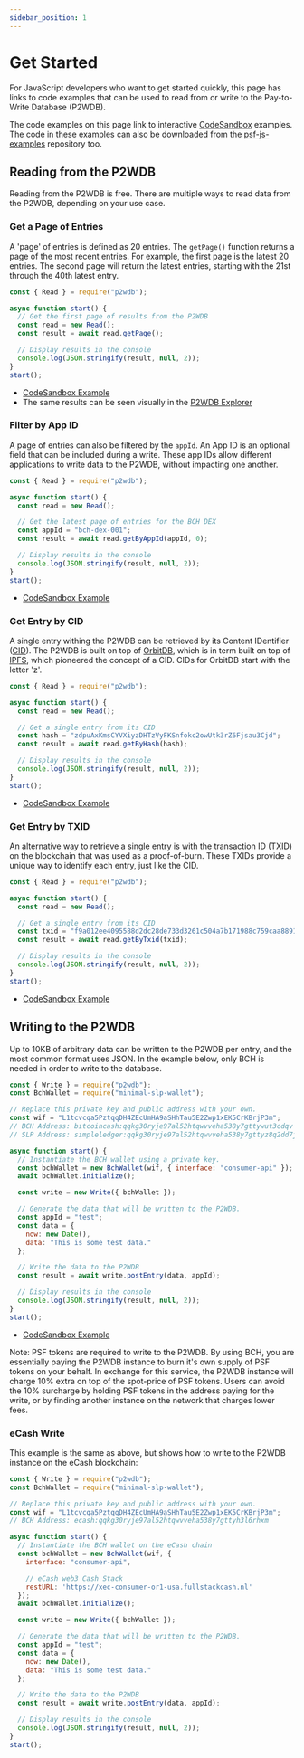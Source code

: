 ```yaml
---
sidebar_position: 1
---
```


# Get Started
For JavaScript developers who want to get started quickly, this page has links to code examples that can be used to read from or write to the Pay-to-Write Database (P2WDB).

The code examples on this page link to interactive [CodeSandbox](https://codesandbox.io) examples. The code in these examples can also be downloaded from the [psf-js-examples](#) repository too.

## Reading from the P2WDB
Reading from the P2WDB is free. There are multiple ways to read data from the P2WDB, depending on your use case.

### Get a Page of Entries
A 'page' of entries is defined as 20 entries. The `getPage()` function returns a page of the most recent entries. For example, the first page is the latest 20 entries. The second page will return the latest entries, starting with the 21st through the 40th latest entry.

```javascript
const { Read } = require("p2wdb");

async function start() {
  // Get the first page of results from the P2WDB
  const read = new Read();
  const result = await read.getPage();

  // Display results in the console
  console.log(JSON.stringify(result, null, 2));
}
start();
```

- [CodeSandbox Example](https://codesandbox.io/s/sharp-cerf-8ko66n?file=/src/index.js)
- The same results can be seen visually in the [P2WDB Explorer](https://explorer.fullstack.cash/)


### Filter by App ID
A page of entries can also be filtered by the `appId`. An App ID is an optional field that can be included during a write. These app IDs allow different applications to write data to the P2WDB, without impacting one another.

```javascript
const { Read } = require("p2wdb");

async function start() {
  const read = new Read();

  // Get the latest page of entries for the BCH DEX
  const appId = "bch-dex-001";
  const result = await read.getByAppId(appId, 0);

  // Display results in the console
  console.log(JSON.stringify(result, null, 2));
}
start();
```

- [CodeSandbox Example](https://codesandbox.io/s/modest-driscoll-cnrnb2?file=/src/index.js)

### Get Entry by CID
A single entry withing the P2WDB can be retrieved by its Content IDentifier ([CID](https://docs.ipfs.tech/concepts/content-addressing/#what-is-a-cid)). The P2WDB is built on top of [OrbitDB](https://github.com/orbitdb/orbit-db), which is in term built on top of [IPFS](https://ipfs.io), which pioneered the concept of a CID. CIDs for OrbitDB start with the letter 'z'.

```javascript
const { Read } = require("p2wdb");

async function start() {
  const read = new Read();

  // Get a single entry from its CID
  const hash = "zdpuAxKmsCYVXiyzDHTzVyFKSnfokc2owUtk3rZ6Fjsau3Cjd";
  const result = await read.getByHash(hash);

  // Display results in the console
  console.log(JSON.stringify(result, null, 2));
}
start();
```

- [CodeSandbox Example](https://codesandbox.io/s/practical-dawn-l81bop?file=/src/index.js:186-337)

### Get Entry by TXID

An alternative way to retrieve a single entry is with the transaction ID (TXID) on the blockchain that was used as a proof-of-burn. These TXIDs provide a unique way to identify each entry, just like the CID.


```javascript
const { Read } = require("p2wdb");

async function start() {
  const read = new Read();

  // Get a single entry from its CID
  const txid = "f9a012ee4095588d2dc28de733d3261c504a7b171988c759caa889128d6a05b3";
  const result = await read.getByTxid(txid);

  // Display results in the console
  console.log(JSON.stringify(result, null, 2));
}
start();
```

- [CodeSandbox Example](https://codesandbox.io/s/empty-violet-65m9l1?file=/src/index.js:204-376)


## Writing to the P2WDB
Up to 10KB of arbitrary data can be written to the P2WDB per entry, and the most common format uses JSON. In the example below, only BCH is needed in order to write to the database.

```javascript
const { Write } = require("p2wdb");
const BchWallet = require("minimal-slp-wallet");

// Replace this private key and public address with your own.
const wif = "L1tcvcqa5PztqqDH4ZEcUmHA9aSHhTau5E2Zwp1xEK5CrKBrjP3m";
// BCH Address: bitcoincash:qqkg30ryje97al52htqwvveha538y7gttywut3cdqv
// SLP Address: simpleledger:qqkg30ryje97al52htqwvveha538y7gttyz8q2dd7j

async function start() {
  // Instantiate the BCH wallet using a private key.
  const bchWallet = new BchWallet(wif, { interface: "consumer-api" });
  await bchWallet.initialize();

  const write = new Write({ bchWallet });

  // Generate the data that will be written to the P2WDB.
  const appId = "test";
  const data = {
    now: new Date(),
    data: "This is some test data."
  };

  // Write the data to the P2WDB
  const result = await write.postEntry(data, appId);

  // Display results in the console
  console.log(JSON.stringify(result, null, 2));
}
start();
```

- [CodeSandbox Example](https://codesandbox.io/s/vibrant-darwin-q34rkp?file=/src/index.js)


Note: PSF tokens are required to write to the P2WDB. By using BCH, you are essentially paying the P2WDB instance to burn it's own supply of PSF tokens on your behalf. In exchange for this service, the P2WDB instance will charge 10% extra on top of the spot-price of PSF tokens. Users can avoid the 10% surcharge by holding PSF tokens in the address paying for the write, or by finding another instance on the network that charges lower fees.

### eCash Write
This example is the same as above, but shows how to write to the P2WDB instance on the eCash blockchain:

```javascript
const { Write } = require("p2wdb");
const BchWallet = require("minimal-slp-wallet");

// Replace this private key and public address with your own.
const wif = "L1tcvcqa5PztqqDH4ZEcUmHA9aSHhTau5E2Zwp1xEK5CrKBrjP3m";
// BCH Address: ecash:qqkg30ryje97al52htqwvveha538y7gttyh3l6rhxm

async function start() {
  // Instantiate the BCH wallet on the eCash chain
  const bchWallet = new BchWallet(wif, {
    interface: "consumer-api",

    // eCash web3 Cash Stack
    restURL: 'https://xec-consumer-or1-usa.fullstackcash.nl'
  });
  await bchWallet.initialize();

  const write = new Write({ bchWallet });

  // Generate the data that will be written to the P2WDB.
  const appId = "test";
  const data = {
    now: new Date(),
    data: "This is some test data."
  };

  // Write the data to the P2WDB
  const result = await write.postEntry(data, appId);

  // Display results in the console
  console.log(JSON.stringify(result, null, 2));
}
start();
```
